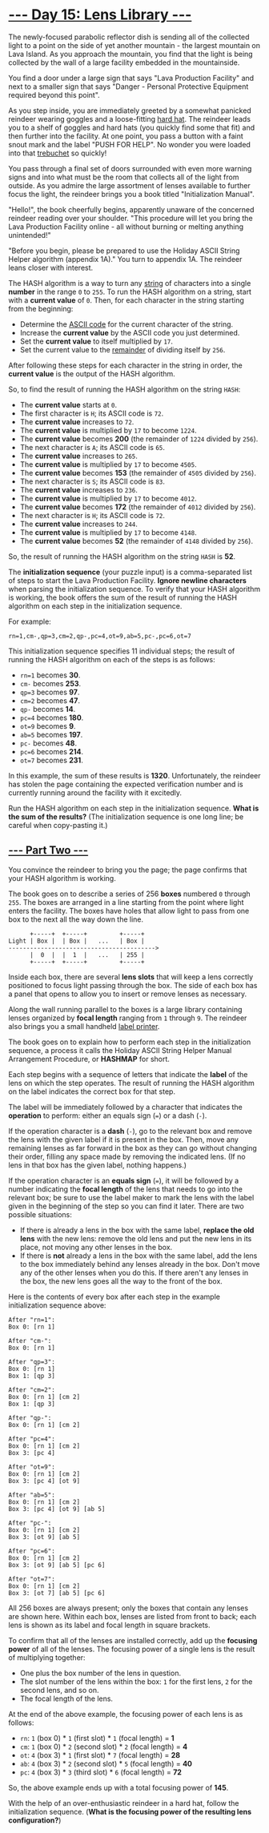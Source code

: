 # [--- Day 15: Lens Library ---](https://adventofcode.com/2023/day/15)
The newly-focused parabolic reflector dish is sending all of the collected light to a point on the side of yet another mountain - the largest mountain on Lava Island. As you approach the mountain, you find that the light is being collected by the wall of a large facility embedded in the mountainside.

You find a door under a large sign that says "Lava Production Facility" and next to a smaller sign that says "Danger - Personal Protective Equipment required beyond this point".

As you step inside, you are immediately greeted by a somewhat panicked reindeer wearing goggles and a loose-fitting [hard hat](https://en.wikipedia.org/wiki/Hard_hat). The reindeer leads you to a shelf of goggles and hard hats (you quickly find some that fit) and then further into the facility. At one point, you pass a button with a faint snout mark and the label "PUSH FOR HELP". No wonder you were loaded into that [trebuchet](https://adventofcode.com/2023/day/1) so quickly!

You pass through a final set of doors surrounded with even more warning signs and into what must be the room that collects all of the light from outside. As you admire the large assortment of lenses available to further focus the light, the reindeer brings you a book titled "Initialization Manual".

"Hello!", the book cheerfully begins, apparently unaware of the concerned reindeer reading over your shoulder. "This procedure will let you bring the Lava Production Facility online - all without burning or melting anything unintended!"

"Before you begin, please be prepared to use the Holiday ASCII String Helper algorithm (appendix 1A)." You turn to appendix 1A. The reindeer leans closer with interest.

The HASH algorithm is a way to turn any [string](https://en.wikipedia.org/wiki/String_(computer_science)) of characters into a single **number** in the range `0` to `255`. To run the HASH algorithm on a string, start with a **current value** of `0`. Then, for each character in the string starting from the beginning:

  - Determine the [ASCII code](https://en.wikipedia.org/wiki/ASCII#Printable_characters) for the current character of the string.
  - Increase the **current value** by the ASCII code you just determined.
  - Set the **current value** to itself multiplied by `17`.
  - Set the current value to the [remainder](https://en.wikipedia.org/wiki/Modulo) of dividing itself by `256`.

After following these steps for each character in the string in order, the **current value** is the output of the HASH algorithm.

So, to find the result of running the HASH algorithm on the string `HASH`:
  - The **current value** starts at `0`.
  - The first character is `H`; its ASCII code is `72`.
  - The **current value** increases to `72`.
  - The **current value** is multiplied by `17` to become `1224`.
  - The **current value** becomes **200** (the remainder of `1224` divided by `256`).
  - The next character is `A`; its ASCII code is `65`.
  - The **current value** increases to `265`.
  - The **current value** is multiplied by `17` to become `4505`.
  - The **current value** becomes **153** (the remainder of `4505` divided by `256`).
  - The next character is `S`; its ASCII code is `83`.
  - The **current value** increases to `236`.
  - The **current value** is multiplied by `17` to become `4012`.
  - The **current value** becomes **172** (the remainder of `4012` divided by `256`).
  - The next character is `H`; its ASCII code is `72`.
  - The **current value** increases to `244`.
  - The **current value** is multiplied by `17` to become `4148`.
  - The **current value** becomes **52** (the remainder of `4148` divided by `256`).

So, the result of running the HASH algorithm on the string `HASH` is **52**.

The **initialization sequence** (your puzzle input) is a comma-separated list of steps to start the Lava Production Facility. **Ignore newline characters** when parsing the initialization sequence. To verify that your HASH algorithm is working, the book offers the sum of the result of running the HASH algorithm on each step in the initialization sequence.

For example:
```
rn=1,cm-,qp=3,cm=2,qp-,pc=4,ot=9,ab=5,pc-,pc=6,ot=7
```
This initialization sequence specifies 11 individual steps; the result of running the HASH algorithm on each of the steps is as follows:
  - `rn=1` becomes **30**.
  - `cm-` becomes **253**.
  - `qp=3` becomes **97**.
  - `cm=2` becomes **47**.
  - `qp-` becomes **14**.
  - `pc=4` becomes **180**.
  - `ot=9` becomes **9**.
  - `ab=5` becomes **197**.
  - `pc-` becomes **48**.
  - `pc=6` becomes **214**.
  - `ot=7` becomes **231**.

In this example, the sum of these results is **1320**. Unfortunately, the reindeer has stolen the page containing the expected verification number and is currently running around the facility with it excitedly.

Run the HASH algorithm on each step in the initialization sequence. **What is the sum of the results?** (The initialization sequence is one long line; be careful when copy-pasting it.)

## [--- Part Two ---](https://adventofcode.com/2023/day/15#part2)
You convince the reindeer to bring you the page; the page confirms that your HASH algorithm is working.

The book goes on to describe a series of 256 **boxes** numbered `0` through `255`. The boxes are arranged in a line starting from the point where light enters the facility. The boxes have holes that allow light to pass from one box to the next all the way down the line.
```
      +-----+  +-----+         +-----+
Light | Box |  | Box |   ...   | Box |
----------------------------------------->
      |  0  |  |  1  |   ...   | 255 |
      +-----+  +-----+         +-----+
```
Inside each box, there are several **lens slots** that will keep a lens correctly positioned to focus light passing through the box. The side of each box has a panel that opens to allow you to insert or remove lenses as necessary.

Along the wall running parallel to the boxes is a large library containing lenses organized by **focal length** ranging from `1` through `9`. The reindeer also brings you a small handheld [label printer](https://en.wikipedia.org/wiki/Label_printer).

The book goes on to explain how to perform each step in the initialization sequence, a process it calls the Holiday ASCII String Helper Manual Arrangement Procedure, or **HASHMAP** for short.

Each step begins with a sequence of letters that indicate the **label** of the lens on which the step operates. The result of running the HASH algorithm on the label indicates the correct box for that step.

The label will be immediately followed by a character that indicates the **operation** to perform: either an equals sign (`=`) or a dash (`-`).

If the operation character is a **dash** (`-`), go to the relevant box and remove the lens with the given label if it is present in the box. Then, move any remaining lenses as far forward in the box as they can go without changing their order, filling any space made by removing the indicated lens. (If no lens in that box has the given label, nothing happens.)

If the operation character is an **equals sign** (`=`), it will be followed by a number indicating the **focal length** of the lens that needs to go into the relevant box; be sure to use the label maker to mark the lens with the label given in the beginning of the step so you can find it later. There are two possible situations:
  - If there is already a lens in the box with the same label, **replace the old lens** with the new lens: remove the old lens and put the new lens in its place, not moving any other lenses in the box.
  - If there is **not** already a lens in the box with the same label, add the lens to the box immediately behind any lenses already in the box. Don't move any of the other lenses when you do this. If there aren't any lenses in the box, the new lens goes all the way to the front of the box.

Here is the contents of every box after each step in the example initialization sequence above:
```
After "rn=1":
Box 0: [rn 1]

After "cm-":
Box 0: [rn 1]

After "qp=3":
Box 0: [rn 1]
Box 1: [qp 3]

After "cm=2":
Box 0: [rn 1] [cm 2]
Box 1: [qp 3]

After "qp-":
Box 0: [rn 1] [cm 2]

After "pc=4":
Box 0: [rn 1] [cm 2]
Box 3: [pc 4]

After "ot=9":
Box 0: [rn 1] [cm 2]
Box 3: [pc 4] [ot 9]

After "ab=5":
Box 0: [rn 1] [cm 2]
Box 3: [pc 4] [ot 9] [ab 5]

After "pc-":
Box 0: [rn 1] [cm 2]
Box 3: [ot 9] [ab 5]

After "pc=6":
Box 0: [rn 1] [cm 2]
Box 3: [ot 9] [ab 5] [pc 6]

After "ot=7":
Box 0: [rn 1] [cm 2]
Box 3: [ot 7] [ab 5] [pc 6]
```
All 256 boxes are always present; only the boxes that contain any lenses are shown here. Within each box, lenses are listed from front to back; each lens is shown as its label and focal length in square brackets.

To confirm that all of the lenses are installed correctly, add up the **focusing power** of all of the lenses. The focusing power of a single lens is the result of multiplying together:
  - One plus the box number of the lens in question.
  - The slot number of the lens within the box: `1` for the first lens, `2` for the second lens, and so on.
  - The focal length of the lens.

At the end of the above example, the focusing power of each lens is as follows:
  - `rn`: `1` (box 0) * `1` (first slot) * `1` (focal length) = **1**
  - `cm`: `1` (box 0) * `2` (second slot) * `2` (focal length) = **4**
  - `ot`: `4` (box 3) * `1` (first slot) * `7` (focal length) = **28**
  - `ab`: `4` (box 3) * `2` (second slot) * `5` (focal length) = **40**
  - `pc`: `4` (box 3) * `3` (third slot) * `6` (focal length) = **72**

So, the above example ends up with a total focusing power of **145**.

With the help of an over-enthusiastic reindeer in a hard hat, follow the initialization sequence. (**What is the focusing power of the resulting lens configuration?**)

